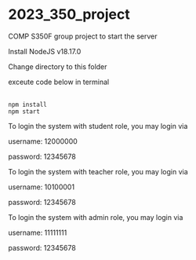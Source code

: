 # 2023_350_project
COMP S350F group project
to start the server 
<p>Install NodeJS v18.17.0</p>
<p>Change directory to this folder</p>
<p>exceute code below in terminal</p>
<br>
<code>npm install</code>
<br>
<code>npm start</code>
<br>
<p>To login the system with student role, you may login via</p>
<p>username: 12000000</p>
<p>password: 12345678</p>
<p>To login the system with teacher role, you may login via</p>
<p>username: 10100001</p>
<p>password: 12345678</p>
<p>To login the system with admin role, you may login via</p>
<p>username: 11111111</p>
<p>password: 12345678</p>